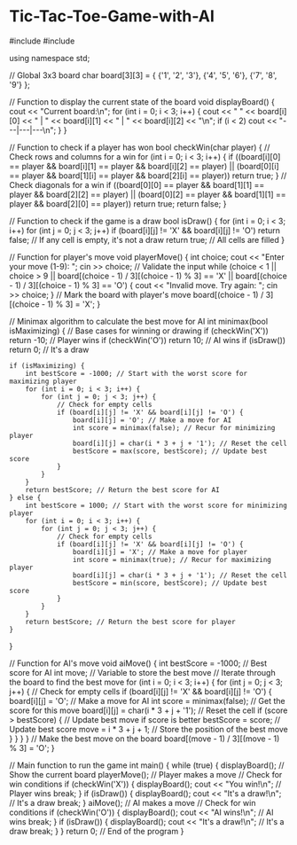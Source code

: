 # Tic-Tac-Toe-Game-with-AI

#include <iostream>
#include <vector>

using namespace std;

// Global 3x3 board
char board[3][3] = {
    {'1', '2', '3'},
    {'4', '5', '6'},
    {'7', '8', '9'}
};

// Function to display the current state of the board
void displayBoard() {
    cout << "Current board:\n";
    for (int i = 0; i < 3; i++) {
        cout << " " << board[i][0] << " | " << board[i][1] << " | " << board[i][2] << "\n";
        if (i < 2) cout << "---|---|---\n";
    }
}

// Function to check if a player has won
bool checkWin(char player) {
    // Check rows and columns for a win
    for (int i = 0; i < 3; i++) {
        if ((board[i][0] == player && board[i][1] == player && board[i][2] == player) ||
            (board[0][i] == player && board[1][i] == player && board[2][i] == player))
            return true;
    }
    // Check diagonals for a win
    if ((board[0][0] == player && board[1][1] == player && board[2][2] == player) ||
        (board[0][2] == player && board[1][1] == player && board[2][0] == player))
        return true;
    return false;
}

// Function to check if the game is a draw
bool isDraw() {
    for (int i = 0; i < 3; i++)
        for (int j = 0; j < 3; j++)
            if (board[i][j] != 'X' && board[i][j] != 'O')
                return false; // If any cell is empty, it's not a draw
    return true; // All cells are filled
}

// Function for player's move
void playerMove() {
    int choice;
    cout << "Enter your move (1-9): ";
    cin >> choice;
    // Validate the input
    while (choice < 1 || choice > 9 || board[(choice - 1) / 3][(choice - 1) % 3] == 'X' || board[(choice - 1) / 3][(choice - 1) % 3] == 'O') {
        cout << "Invalid move. Try again: ";
        cin >> choice;
    }
    // Mark the board with player's move
    board[(choice - 1) / 3][(choice - 1) % 3] = 'X';
}

// Minimax algorithm to calculate the best move for AI
int minimax(bool isMaximizing) {
    // Base cases for winning or drawing
    if (checkWin('X')) return -10; // Player wins
    if (checkWin('O')) return 10;  // AI wins
    if (isDraw()) return 0;        // It's a draw

    if (isMaximizing) {
        int bestScore = -1000; // Start with the worst score for maximizing player
        for (int i = 0; i < 3; i++) {
            for (int j = 0; j < 3; j++) {
                // Check for empty cells
                if (board[i][j] != 'X' && board[i][j] != 'O') {
                    board[i][j] = 'O'; // Make a move for AI
                    int score = minimax(false); // Recur for minimizing player
                    board[i][j] = char(i * 3 + j + '1'); // Reset the cell
                    bestScore = max(score, bestScore); // Update best score
                }
            }
        }
        return bestScore; // Return the best score for AI
    } else {
        int bestScore = 1000; // Start with the worst score for minimizing player
        for (int i = 0; i < 3; i++) {
            for (int j = 0; j < 3; j++) {
                // Check for empty cells
                if (board[i][j] != 'X' && board[i][j] != 'O') {
                    board[i][j] = 'X'; // Make a move for player
                    int score = minimax(true); // Recur for maximizing player
                    board[i][j] = char(i * 3 + j + '1'); // Reset the cell
                    bestScore = min(score, bestScore); // Update best score
                }
            }
        }
        return bestScore; // Return the best score for player
    }
}

// Function for AI's move
void aiMove() {
    int bestScore = -1000; // Best score for AI
    int move; // Variable to store the best move
    // Iterate through the board to find the best move
    for (int i = 0; i < 3; i++) {
        for (int j = 0; j < 3; j++) {
            // Check for empty cells
            if (board[i][j] != 'X' && board[i][j] != 'O') {
                board[i][j] = 'O'; // Make a move for AI
                int score = minimax(false); // Get the score for this move
                board[i][j] = char(i * 3 + j + '1'); // Reset the cell
                if (score > bestScore) { // Update best move if score is better
                    bestScore = score; // Update best score
                    move = i * 3 + j + 1; // Store the position of the best move
                }
            }
        }
    }
    // Make the best move on the board
    board[(move - 1) / 3][(move - 1) % 3] = 'O';
}

// Main function to run the game
int main() {
    while (true) {
        displayBoard(); // Show the current board
        playerMove(); // Player makes a move
        // Check for win conditions
        if (checkWin('X')) {
            displayBoard();
            cout << "You win!\n"; // Player wins
            break;
        }
        if (isDraw()) {
            displayBoard();
            cout << "It's a draw!\n"; // It's a draw
            break;
        }
        aiMove(); // AI makes a move
        // Check for win conditions
        if (checkWin('O')) {
            displayBoard();
            cout << "AI wins!\n"; // AI wins
            break;
        }
        if (isDraw()) {
            displayBoard();
            cout << "It's a draw!\n"; // It's a draw
            break;
        }
    }
    return 0; // End of the program
}

